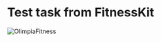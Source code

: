 # Test task from FitnessKit

![OlimpiaFitness](https://user-images.githubusercontent.com/38947352/235281208-5e9a3f0e-ecde-4b94-bc0e-a312cd628cac.png)
